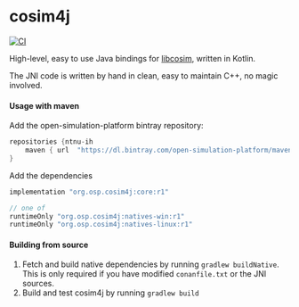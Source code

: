 # cosim4j

[![CI](https://github.com/open-simulation-platform/cosim4j/workflows/CI/badge.svg)](https://github.com/open-simulation-platform/cosim4j/actions)

High-level, easy to use Java bindings for [libcosim](https://github.com/open-simulation-platform/libcosim), written in Kotlin.

The JNI code is written by hand in clean, easy to maintain C++, no magic involved. 

#### Usage with maven

Add the open-simulation-platform bintray repository:

```gradle
repositories {ntnu-ih
    maven { url  "https://dl.bintray.com/open-simulation-platform/maven"  }
}
```

Add the dependencies

```gradle
implementation "org.osp.cosim4j:core:r1"

// one of
runtimeOnly "org.osp.cosim4j:natives-win:r1"
runtimeOnly "org.osp.cosim4j:natives-linux:r1"
```


#### Building from source

1) Fetch and build native dependencies by running `gradlew buildNative`. This is only required if you have modified `conanfile.txt` or the JNI sources.
2) Build and test cosim4j by running `gradlew build`



